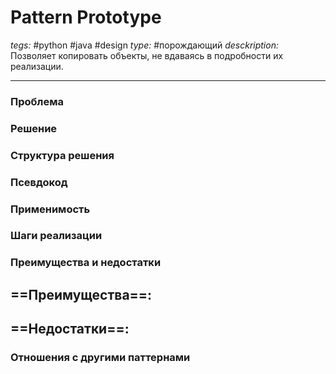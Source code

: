 # Pattern Prototype
*tegs:* #python #java #design 
*type:* #порождающий
*desckription:* Позволяет копировать объекты, не вдаваясь в подробности их реализации.

---
### Проблема


### Решение


### Структура решения

	
### Псевдокод


### Применимость


### Шаги реализации


### Преимущества и недостатки
==Преимущества==:
- 

==Недостатки==:
- 

### Отношения с другими паттернами 
 